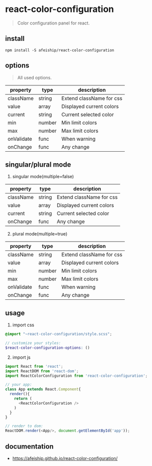 # react-color-configuration
> Color configuration panel for react.

## install
```shell
npm install -S afeiship/react-color-configuration
```

## options
> All used options.

| property     | type   | description              |
| ------------ | ------ | ------------------------ |
| className    | string | Extend className for css |
| value        | array  | Displayed current colors |
| current      | string | Current selected color   |
| min          | number | Min limit colors         |
| max          | number | Max limit colors         |
| onValidate   | func   | When warning             |
| onChange     | func   | Any change               |

## singular/plural mode
1. singular mode(multiple=false)

  | property  | type   | description              |
  | --------- | ------ | ------------------------ |
  | className | string | Extend className for css |
  | value     | array  | Displayed current colors |
  | current   | string | Current selected color   |
  | onChange  | func   | Any change               |


2. plural mode(multiple=true)
  
  | property   | type   | description              |
  | ---------- | ------ | ------------------------ |
  | className  | string | Extend className for css |
  | value      | array  | Displayed current colors |
  | min        | number | Min limit colors         |
  | max        | number | Max limit colors         |
  | onValidate | func   | When warning             |
  | onChange   | func   | Any change               |


## usage
1. import css
  ```scss
  @import "~react-color-configuration/style.scss";

  // customize your styles:
  $react-color-configuration-options: ()
  ```
2. import js
  ```js
  import React from 'react';
  import ReactDOM from 'react-dom';
  import ReactColorConfiguration from 'react-color-configuration';
  
  // your app:
  class App extends React.Component{
    render(){
      return (
        <ReactColorConfiguration />
      )
    }
  }

  // render to dom:
  ReactDOM.render(<App/>, document.getElementById('app'));
  ```

## documentation
- https://afeiship.github.io/react-color-configuration/
